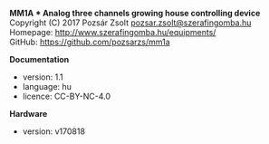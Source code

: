 **MM1A * Analog three channels growing house controlling device**  
Copyright (C) 2017 Pozsár Zsolt <pozsar.zsolt@szerafingomba.hu>  
Homepage: <http://www.szerafingomba.hu/equipments/>  
GitHub: <https://github.com/pozsarzs/mm1a>

**Documentation**

- version:             1.1
- language:            hu
- licence:             CC-BY-NC-4.0

**Hardware**

 - version:            v170818
